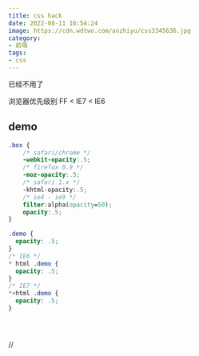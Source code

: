 ```yaml
---
title: css hack
date: 2022-08-11 16:54:24
image: https://cdn.wdtwo.com/anzhiyu/css3345636.jpg
category: 
- 前端
tags: 
- css
---
```

已经不用了
<!--more-->
浏览器优先级别 FF < IE7 < IE6
## demo
```css
.box {
    /* safari/chrome */
    -webkit-opacity:.5;
    /* firefox 0.9 */
    -moz-opacity:.5;
    /* safari 1.x */
    -khtml-opacity:.5;
    /* ie4 - ie9 */
    filter:alpha(opacity=50);
    opacity:.5;
}

.demo {
  opacity: .5;
}
/* IE6 */
* html .demo {
  opacity: .5;
}
/* IE7 */
*+html .demo {
  opacity: .5;
}





```

























//
